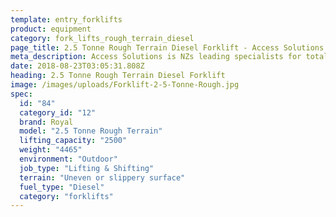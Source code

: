 ```yaml
---
template: entry_forklifts
product: equipment
category: fork_lifts_rough_terrain_diesel
page_title: 2.5 Tonne Rough Terrain Diesel Forklift - Access Solutions - Akl Wgtn Chch, NZ
meta_description: Access Solutions is NZs leading specialists for total access solution equipment. 100% NZ owned & operated. Read about us - Make an enquiry today.
date: 2018-08-23T03:05:31.808Z
heading: 2.5 Tonne Rough Terrain Diesel Forklift
image: /images/uploads/Forklift-2-5-Tonne-Rough.jpg
spec:
  id: "84"
  category_id: "12"
  brand: Royal
  model: "2.5 Tonne Rough Terrain"
  lifting_capacity: "2500"
  weight: "4465"
  environment: "Outdoor"
  job_type: "Lifting & Shifting"
  terrain: "Uneven or slippery surface"
  fuel_type: "Diesel"
  category: "forklifts"
---
```


